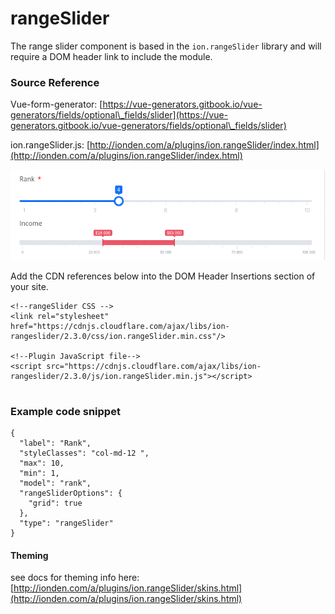 # rangeSlider

The range slider component is based in the `ion.rangeSlider` library and will require a DOM header link to include the module.

### Source Reference

Vue-form-generator: [https://vue-generators.gitbook.io/vue-generators/fields/optional\_fields/slider](https://vue-generators.gitbook.io/vue-generators/fields/optional\_fields/slider)

ion.rangeSlider.js: [http://ionden.com/a/plugins/ion.rangeSlider/index.html](http://ionden.com/a/plugins/ion.rangeSlider/index.html)

![](<../../../.gitbook/assets/2sKnsRPI9D (1).gif>)

Add the CDN references below into the DOM Header Insertions section of your site.&#x20;

```
<!--rangeSlider CSS -->
<link rel="stylesheet" href="https://cdnjs.cloudflare.com/ajax/libs/ion-rangeslider/2.3.0/css/ion.rangeSlider.min.css"/>

<!--Plugin JavaScript file-->
<script src="https://cdnjs.cloudflare.com/ajax/libs/ion-rangeslider/2.3.0/js/ion.rangeSlider.min.js"></script>
    
```

### Example code snippet

```
{
  "label": "Rank",
  "styleClasses": "col-md-12 ",
  "max": 10,
  "min": 1,
  "model": "rank",
  "rangeSliderOptions": {
    "grid": true
  },
  "type": "rangeSlider"
}
```

#### Theming

see docs for theming info here: [http://ionden.com/a/plugins/ion.rangeSlider/skins.html](http://ionden.com/a/plugins/ion.rangeSlider/skins.html)
